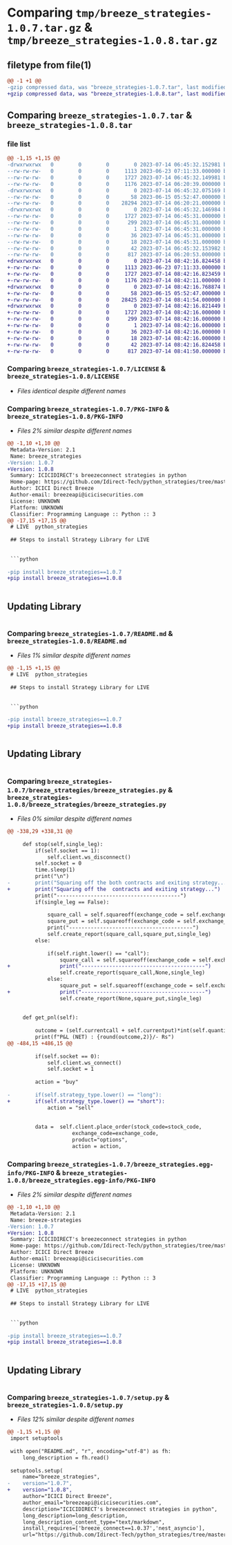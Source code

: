 # Comparing `tmp/breeze_strategies-1.0.7.tar.gz` & `tmp/breeze_strategies-1.0.8.tar.gz`

## filetype from file(1)

```diff
@@ -1 +1 @@
-gzip compressed data, was "breeze_strategies-1.0.7.tar", last modified: Fri Jul 14 06:45:32 2023, max compression
+gzip compressed data, was "breeze_strategies-1.0.8.tar", last modified: Fri Jul 14 08:42:16 2023, max compression
```

## Comparing `breeze_strategies-1.0.7.tar` & `breeze_strategies-1.0.8.tar`

### file list

```diff
@@ -1,15 +1,15 @@
-drwxrwxrwx   0        0        0        0 2023-07-14 06:45:32.152981 breeze_strategies-1.0.7/
--rw-rw-rw-   0        0        0     1113 2023-06-23 07:11:33.000000 breeze_strategies-1.0.7/LICENSE
--rw-rw-rw-   0        0        0     1727 2023-07-14 06:45:32.149981 breeze_strategies-1.0.7/PKG-INFO
--rw-rw-rw-   0        0        0     1176 2023-07-14 06:20:39.000000 breeze_strategies-1.0.7/README.md
-drwxrwxrwx   0        0        0        0 2023-07-14 06:45:32.075169 breeze_strategies-1.0.7/breeze_strategies/
--rw-rw-rw-   0        0        0       58 2023-06-15 05:52:47.000000 breeze_strategies-1.0.7/breeze_strategies/__init__.py
--rw-rw-rw-   0        0        0    28294 2023-07-14 06:20:21.000000 breeze_strategies-1.0.7/breeze_strategies/breeze_strategies.py
-drwxrwxrwx   0        0        0        0 2023-07-14 06:45:32.146984 breeze_strategies-1.0.7/breeze_strategies.egg-info/
--rw-rw-rw-   0        0        0     1727 2023-07-14 06:45:31.000000 breeze_strategies-1.0.7/breeze_strategies.egg-info/PKG-INFO
--rw-rw-rw-   0        0        0      299 2023-07-14 06:45:31.000000 breeze_strategies-1.0.7/breeze_strategies.egg-info/SOURCES.txt
--rw-rw-rw-   0        0        0        1 2023-07-14 06:45:31.000000 breeze_strategies-1.0.7/breeze_strategies.egg-info/dependency_links.txt
--rw-rw-rw-   0        0        0       36 2023-07-14 06:45:31.000000 breeze_strategies-1.0.7/breeze_strategies.egg-info/requires.txt
--rw-rw-rw-   0        0        0       18 2023-07-14 06:45:31.000000 breeze_strategies-1.0.7/breeze_strategies.egg-info/top_level.txt
--rw-rw-rw-   0        0        0       42 2023-07-14 06:45:32.153982 breeze_strategies-1.0.7/setup.cfg
--rw-rw-rw-   0        0        0      817 2023-07-14 06:20:53.000000 breeze_strategies-1.0.7/setup.py
+drwxrwxrwx   0        0        0        0 2023-07-14 08:42:16.824458 breeze_strategies-1.0.8/
+-rw-rw-rw-   0        0        0     1113 2023-06-23 07:11:33.000000 breeze_strategies-1.0.8/LICENSE
+-rw-rw-rw-   0        0        0     1727 2023-07-14 08:42:16.823459 breeze_strategies-1.0.8/PKG-INFO
+-rw-rw-rw-   0        0        0     1176 2023-07-14 08:42:11.000000 breeze_strategies-1.0.8/README.md
+drwxrwxrwx   0        0        0        0 2023-07-14 08:42:16.768874 breeze_strategies-1.0.8/breeze_strategies/
+-rw-rw-rw-   0        0        0       58 2023-06-15 05:52:47.000000 breeze_strategies-1.0.8/breeze_strategies/__init__.py
+-rw-rw-rw-   0        0        0    28425 2023-07-14 08:41:54.000000 breeze_strategies-1.0.8/breeze_strategies/breeze_strategies.py
+drwxrwxrwx   0        0        0        0 2023-07-14 08:42:16.821449 breeze_strategies-1.0.8/breeze_strategies.egg-info/
+-rw-rw-rw-   0        0        0     1727 2023-07-14 08:42:16.000000 breeze_strategies-1.0.8/breeze_strategies.egg-info/PKG-INFO
+-rw-rw-rw-   0        0        0      299 2023-07-14 08:42:16.000000 breeze_strategies-1.0.8/breeze_strategies.egg-info/SOURCES.txt
+-rw-rw-rw-   0        0        0        1 2023-07-14 08:42:16.000000 breeze_strategies-1.0.8/breeze_strategies.egg-info/dependency_links.txt
+-rw-rw-rw-   0        0        0       36 2023-07-14 08:42:16.000000 breeze_strategies-1.0.8/breeze_strategies.egg-info/requires.txt
+-rw-rw-rw-   0        0        0       18 2023-07-14 08:42:16.000000 breeze_strategies-1.0.8/breeze_strategies.egg-info/top_level.txt
+-rw-rw-rw-   0        0        0       42 2023-07-14 08:42:16.824458 breeze_strategies-1.0.8/setup.cfg
+-rw-rw-rw-   0        0        0      817 2023-07-14 08:41:50.000000 breeze_strategies-1.0.8/setup.py
```

### Comparing `breeze_strategies-1.0.7/LICENSE` & `breeze_strategies-1.0.8/LICENSE`

 * *Files identical despite different names*

### Comparing `breeze_strategies-1.0.7/PKG-INFO` & `breeze_strategies-1.0.8/PKG-INFO`

 * *Files 2% similar despite different names*

```diff
@@ -1,10 +1,10 @@
 Metadata-Version: 2.1
 Name: breeze_strategies
-Version: 1.0.7
+Version: 1.0.8
 Summary: ICICIDIRECT's breezeconnect strategies in python
 Home-page: https://github.com/Idirect-Tech/python_strategies/tree/master
 Author: ICICI Direct Breeze
 Author-email: breezeapi@icicisecurities.com
 License: UNKNOWN
 Platform: UNKNOWN
 Classifier: Programming Language :: Python :: 3
@@ -17,15 +17,15 @@
 # LIVE  python_strategies
 
 ## Steps to install Strategy Library for LIVE
 
 
 ```python
 
-pip install breeze_strategies==1.0.7
+pip install breeze_strategies==1.0.8
 
 ```
 
 ## Updating Library
 
 ```python
```

### Comparing `breeze_strategies-1.0.7/README.md` & `breeze_strategies-1.0.8/README.md`

 * *Files 1% similar despite different names*

```diff
@@ -1,15 +1,15 @@
 # LIVE  python_strategies
 
 ## Steps to install Strategy Library for LIVE
 
 
 ```python
 
-pip install breeze_strategies==1.0.7
+pip install breeze_strategies==1.0.8
 
 ```
 
 ## Updating Library
 
 ```python
```

### Comparing `breeze_strategies-1.0.7/breeze_strategies/breeze_strategies.py` & `breeze_strategies-1.0.8/breeze_strategies/breeze_strategies.py`

 * *Files 0% similar despite different names*

```diff
@@ -338,29 +338,31 @@
     
     def stop(self,single_leg):
         if(self.socket == 1):
             self.client.ws_disconnect()
         self.socket = 0
         time.sleep(1)
         print("\n")
-        print("Squaring off the both contracts and exiting strategy...")
+        print("Squaring off the  contracts and exiting strategy...")
         print("----------------------------------------")
         if(single_leg == False):
 
             square_call = self.squareoff(exchange_code = self.exchange_code, stock_code = self.stock_code, product_type = self.product_type , expiry_date = self.expiry_date , strike_price = self.strike_price , order_type = self.order_type, validity = self.validity, stoploss = self.stoploss, quantity = self.quantity, price = "", validity_date = self.validity_date, trade_password = "", disclosed_quantity="0",right = "Call")
             square_put = self.squareoff(exchange_code = self.exchange_code, stock_code = self.stock_code, product_type = self.product_type , expiry_date = self.expiry_date , strike_price = self.strike_price , order_type = self.order_type, validity = self.validity, stoploss = self.stoploss, quantity = self.quantity, price = "", validity_date = self.validity_date, trade_password = "", disclosed_quantity="0",right = "Put")
             print("----------------------------------------")
             self.create_report(square_call,square_put,single_leg)
         else:
 
             if(self.right.lower() == "call"):
                 square_call = self.squareoff(exchange_code = self.exchange_code, stock_code = self.stock_code, product_type = self.product_type , expiry_date = self.expiry_date , strike_price = self.strike_price , order_type = self.order_type, validity = self.validity, stoploss = self.stoploss, quantity = self.quantity, price = "", validity_date = self.validity_date, trade_password = "", disclosed_quantity="0",right = "Call")
+                print("----------------------------------------")
                 self.create_report(square_call,None,single_leg)
             else:
                 square_put = self.squareoff(exchange_code = self.exchange_code, stock_code = self.stock_code, product_type = self.product_type , expiry_date = self.expiry_date , strike_price = self.strike_price , order_type = self.order_type, validity = self.validity, stoploss = self.stoploss, quantity = self.quantity, price = "", validity_date = self.validity_date, trade_password = "", disclosed_quantity="0",right = "Put")
+                print("----------------------------------------")
                 self.create_report(None,square_put,single_leg)
 
 
     def get_pnl(self):
         
         outcome = (self.currentcall + self.currentput)*int(self.quantity)
         print(f"P&L (NET) : {round(outcome,2)}/- Rs")
@@ -484,15 +486,15 @@
 
         if(self.socket == 0):
             self.client.ws_connect()
             self.socket = 1
 
         action = "buy"
 
-        if(self.strategy_type.lower() == "long"):
+        if(self.strategy_type.lower() == "short"):
             action = "sell"
 
 
         data =  self.client.place_order(stock_code=stock_code,
                     exchange_code=exchange_code,
                     product="options",
                     action = action,
```

### Comparing `breeze_strategies-1.0.7/breeze_strategies.egg-info/PKG-INFO` & `breeze_strategies-1.0.8/breeze_strategies.egg-info/PKG-INFO`

 * *Files 2% similar despite different names*

```diff
@@ -1,10 +1,10 @@
 Metadata-Version: 2.1
 Name: breeze-strategies
-Version: 1.0.7
+Version: 1.0.8
 Summary: ICICIDIRECT's breezeconnect strategies in python
 Home-page: https://github.com/Idirect-Tech/python_strategies/tree/master
 Author: ICICI Direct Breeze
 Author-email: breezeapi@icicisecurities.com
 License: UNKNOWN
 Platform: UNKNOWN
 Classifier: Programming Language :: Python :: 3
@@ -17,15 +17,15 @@
 # LIVE  python_strategies
 
 ## Steps to install Strategy Library for LIVE
 
 
 ```python
 
-pip install breeze_strategies==1.0.7
+pip install breeze_strategies==1.0.8
 
 ```
 
 ## Updating Library
 
 ```python
```

### Comparing `breeze_strategies-1.0.7/setup.py` & `breeze_strategies-1.0.8/setup.py`

 * *Files 12% similar despite different names*

```diff
@@ -1,15 +1,15 @@
 import setuptools
 
 with open("README.md", "r", encoding="utf-8") as fh:
     long_description = fh.read()
 
 setuptools.setup(
     name="breeze_strategies",
-    version="1.0.7",
+    version="1.0.8",
     author="ICICI Direct Breeze",
     author_email="breezeapi@icicisecurities.com",
     description="ICICIDIRECT's breezeconnect strategies in python",
     long_description=long_description,
     long_description_content_type="text/markdown",
     install_requires=['breeze_connect==1.0.37','nest_asyncio'],
     url="https://github.com/Idirect-Tech/python_strategies/tree/master",
```

